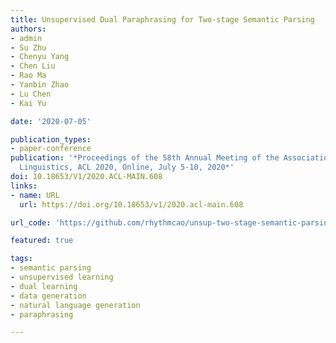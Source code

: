 ```yaml
---
title: Unsupervised Dual Paraphrasing for Two-stage Semantic Parsing
authors:
- admin
- Su Zhu
- Chenyu Yang
- Chen Liu
- Rao Ma
- Yanbin Zhao
- Lu Chen
- Kai Yu

date: '2020-07-05'

publication_types:
- paper-conference
publication: '*Proceedings of the 58th Annual Meeting of the Association for Computational
  Linguistics, ACL 2020, Online, July 5-10, 2020*'
doi: 10.18653/V1/2020.ACL-MAIN.608
links:
- name: URL
  url: https://doi.org/10.18653/v1/2020.acl-main.608

url_code: 'https://github.com/rhythmcao/unsup-two-stage-semantic-parsing'

featured: true

tags:
- semantic parsing
- unsupervised learning
- dual learning
- data generation
- natural language generation
- paraphrasing

---
```

